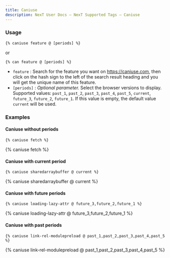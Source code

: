 ```yaml
---
title: Caniuse
description: NexT User Docs – NexT Supported Tags – Caniuse
---
```


### Usage

```jinja
{% caniuse feature @ [periods] %}
```

or

```jinja
{% can feature @ [periods] %}
```

- `feature`   : Search for the feature you want on https://caniuse.com, then click on the hash sign to the left of the search result heading and you will get the unique name of this feature.
- `[periods]` : *Optional parameter.* Select the browser versions to display. Supported values: `past_1`, `past_2`, `past_3`, `past_4`, `past_5`, `current`, `future_3`, `future_2`, `future_1`. If this value is empty, the default value `current` will be used.

### Examples

#### Caniuse without periods

```jinja
{% caniuse fetch %}
```

{% caniuse fetch %}

#### Caniuse with current period

```jinja
{% caniuse sharedarraybuffer @ current %}
```

{% caniuse sharedarraybuffer @ current %}

#### Caniuse with future periods

```jinja
{% caniuse loading-lazy-attr @ future_3,future_2,future_1 %}
```

{% caniuse loading-lazy-attr @ future_3,future_2,future_1 %}

#### Caniuse with past periods

```jinja
{% caniuse link-rel-modulepreload @ past_1,past_2,past_3,past_4,past_5 %}
```

{% caniuse link-rel-modulepreload @ past_1,past_2,past_3,past_4,past_5 %}
